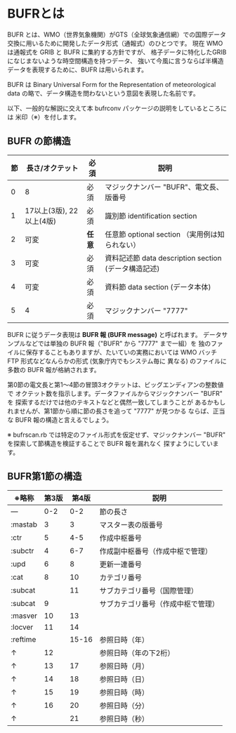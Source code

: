 # BUFRとは
BUFR とは、WMO（世界気象機関）がGTS（全球気象通信網）での国際データ交換に用いるために開発したデータ形式（通報式）のひとつです。
現在 WMO は通報式を GRIB と BUFR に集約する方針ですが、
格子データに特化したGRIBになじまないような時空間構造を持つデータ、
強いて今風に言うならば半構造データを表現するために、BUFR は用いられます。

BUFR は Binary Universal Form for the Representation of meteorological data
の略で、データ構造を問わないという意図を表現した名前です。

以下、一般的な解説に交えて本 bufrconv パッケージの説明をしているところには
米印（※）を付します。

## BUFR の節構造

|節|長さ/オクテット|必須|説明|
|--|----------|----|----|
|0 |8         |必須|マジックナンバー "BUFR"、電文長、版番号|
|1 |17以上(3版), 22以上(4版)|必須|識別節 identification section|
|2 |可変|**任意**|任意節 optional section （実用例は知られない）|
|3 |可変|必須|資料記述節 data description section (データ構造記述)|
|4 |可変|必須|資料節 data section (データ本体)|
|5 |4   |必須|マジックナンバー "7777" |

BUFR に従うデータ表現は **BUFR 報 (BUFR message)** と呼ばれます。
データサンプルなどでは単独の BUFR 報（"BUFR" から "7777" まで一組）を
独のファイルに保存することもありますが、たいていの実務においては
WMO バッチ FTP 形式などなんらかの形式 (気象庁内でもシステム毎に
異なる) のファイルに多数の BUFR 報が格納されます。

第0節の電文長と第1～4節の冒頭3オクテットは、ビッグエンディアンの整数値で
オクテット数を指示します。データファイルからマジックナンバー "BUFR" を
探索するだけでは他のテキストなどと偶然一致してしまうことが
あるかもしれませんが、第1節から順に節の長さを追って "7777" が見つかる
ならば、正当な BUFR 報の構造と言えるでしょう。

※ bufrscan.rb では特定のファイル形式を仮定せず、マジックナンバー
"BUFR" を探索して節構造を検証することで BUFR 報を漏れなく
探すようにしています。

## BUFR第1節の構造

|※略称|第3版|第4版|説明|
|---|---|---|---|
|―|0-2|0-2|節の長さ|
|:mastab|3|3|マスター表の版番号|
|:ctr|5|4-5|作成中枢番号|
|:subctr|4|6-7|作成副中枢番号（作成中枢で管理）|
|:upd|6|8|更新一連番号|
|:cat|8|10|カテゴリ番号|
|:subcat||11|サブカテゴリ番号（国際管理）|
|:subcat|9||サブカテゴリ番号（作成中枢で管理）|
|:masver|10|13||
|:locver|11|14||
|:reftime||15-16|参照日時（年）|
|↑|12||参照日時（年の下2桁）|
|↑|13|17|参照日時（月）|
|↑|14|18|参照日時（日）|
|↑|15|19|参照日時（時）|
|↑|16|20|参照日時（分）|
|↑||21|参照日時（秒）|

